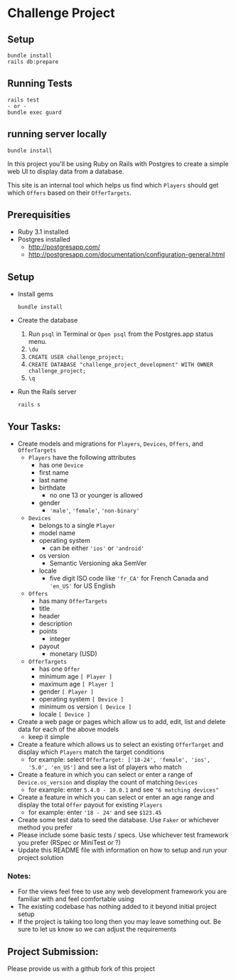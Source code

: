# Challenge Project

## Setup

```
bundle install
rails db:prepare
```
## Running Tests
```
rails test
- or -
bundle exec guard
```
## running server locally
```
bundle install
```




In this project you'll be using Ruby on Rails with Postgres to create a simple web UI to display data from a database.

This site is an internal tool which helps us find which `Players` should get which `Offers` based on their `OfferTargets`.

## Prerequisities
  - Ruby 3.1 installed
  - Postgres installed
    * http://postgresapp.com/
    * http://postgresapp.com/documentation/configuration-general.html

## Setup

* Install gems

  ``bundle install``

* Create the database
  1. Run `psql` in Terminal or `Open psql` from the Postgres.app status menu.
  2. `\du`
  2. `CREATE USER challenge_project;`
  3. `CREATE DATABASE "challenge_project_development" WITH OWNER challenge_project;`
  4. `\q`

* Run the Rails server

  ``rails s``

## Your Tasks:

 * Create models and migrations for `Players`, `Devices`, `Offers`, and `OfferTargets`
   - `Players` have the following attributes
     * has one `Device`
     * first name
     * last name
     * birthdate
       - no one 13 or younger is allowed
     * gender
       - `'male'`, `'female'`, `'non-binary'`
   - `Devices`
     * belongs to a single `Player`
     * model name
     * operating system
       - can be either `'ios'` or `'android'`
     * os version
       - Semantic Versioning aka SemVer
     * locale
       - five digit ISO code like `'fr_CA'` for French Canada and `'en_US'` for US English
   - `Offers`
     * has many `OfferTargets`
     * title
     * header
     * description
     * points
       - integer
     * payout
       - monetary (USD)
   - `OfferTargets`
     * has one `Offer`
     * minimum age `[ Player ]`
     * maximum age `[ Player ]`
     * gender `[ Player ]`
     * operating system `[ Device ]`
     * minimum os version `[ Device ]`
     * locale `[ Device ]`
 * Create a web page or pages which allow us to add, edit, list and delete data for each of the above models
   - keep it simple
 * Create a feature which allows us to select an existing `OfferTarget` and display which `Players` match the target conditions
   - for example: select `OfferTarget: ['18-24', 'female', 'ios', '5.0', 'en_US']` and see a list of players who match
 * Create a feature in which you can select or enter a range of `Device.os_version` and display the count of matching `Devices`
   - for example: enter `5.4.0 - 10.0.1` and see `"6 matching devices"`
 * Create a feature in which you can select or enter an age range and display the total `Offer` payout for existing `Players`
   - for example: enter `'18 - 24'` and see `$123.45` 
 * Create some test data to seed the database. Use `Faker` or whichever method you prefer
 * Please include some basic tests / specs. Use whichever test framework you prefer (RSpec or MiniTest or ?)
 * Update this README file with information on how to setup and run your project solution

### Notes:
  * For the views feel free to use any web development framework you are familiar with and feel comfortable using
  * The existing codebase has nothing added to it beyond initial project setup
  * If the project is taking too long then you may leave something out. Be sure to let us know so we can adjust the requirements
  
## Project Submission:
Please provide us with a github fork of this project
